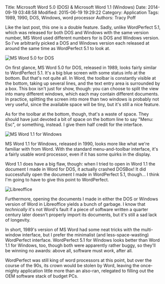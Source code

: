 Title: Microsoft Word 5.0 (DOS) & Microsoft Word 1.1 (Windows)
Date: 2014-09-19 03:48:58
Modified: 2015-06-19 19:29:22
Category: Application
Tags: 1989, 1990, DOS, Windows, word processor
Authors: Tracy Poff

Like the last post, this one is a double feature. Sadly, unlike WordPerfect 5.1, which was released for both DOS and Windows with the same version number, MS Word used different numbers for is DOS and Windows version. So I've arbitrarily picked a DOS and Windows version each released at around the same time as WordPerfect 5.1 to look at.


![MS Word 5.0 for DOS]({filename}images/word_001.png)

On first glance, MS Word 5.0 for DOS, released in 1989, looks fairly similar to WordPerfect 5.1. It's a big blue screen with some status info at the bottom. But that's not quite all. In Word, the toolbar is constantly visible at the bottom, taking up several lines, and the text entry area is surrounded by a box. This box isn't just for show, though: you can choose to split the view into many different windows, which each may contain different documents. In practice, splitting the screen into more than two windows is probably not very useful, since the available space will be tiny, but it's still a nice feature.

As for the toolbar at the bottom, though, that's a waste of space. They should have just devoted a bit of space on the bottom line to say "Menu: Esc", or something, instead. I give them half credit for the interface.

![MS Word 1.1 for Windows]({filename}images/krnl386_004.png)

MS Word 1.1 for Windows, released in 1990, looks more like what we're familiar with from Word. With the standard menu-and-toolbar interface, it's a fairly usable word processor, even if it has some quirks in the display.

Word 1.1 does have a big flaw, though: when I tried to open in Word 1.1 the document I made in Word for DOS, it actually crashed DOSBox! It did successfully open the document I made in WordPerfect 5.1, though... I think I'm going to have to give this point to WordPerfect.

![Libreoffice]({filename}images/2014-09-18_22-17-59.png)

Furthermore, opening the documents I made in either the DOS or Windows version of Word in Libreoffice yields a bunch of garbage. I know that *technically* it's not Word's fault if a piece of software written a quarter century later doesn't properly import its documents, but it's still a sad lack of longevity.

In short, 1989's version of MS Word had some neat tricks with the multi-window interface, but I prefer the minimalist (and less-space-wasting) WordPerfect interface. WordPerfect 5.1 for Windows looks better than Word 1.1 for Windows, too, though both were apparently rather buggy, so they'll be winning no awards: above all, software must *work*, after all.

WordPerfect was still king of word processors at this point, but over the course of the 90s, its crown would be stolen by Word, leaving the once-mighty application little more than an also-ran, relegated to filling out the OEM software stack of budget PCs.
